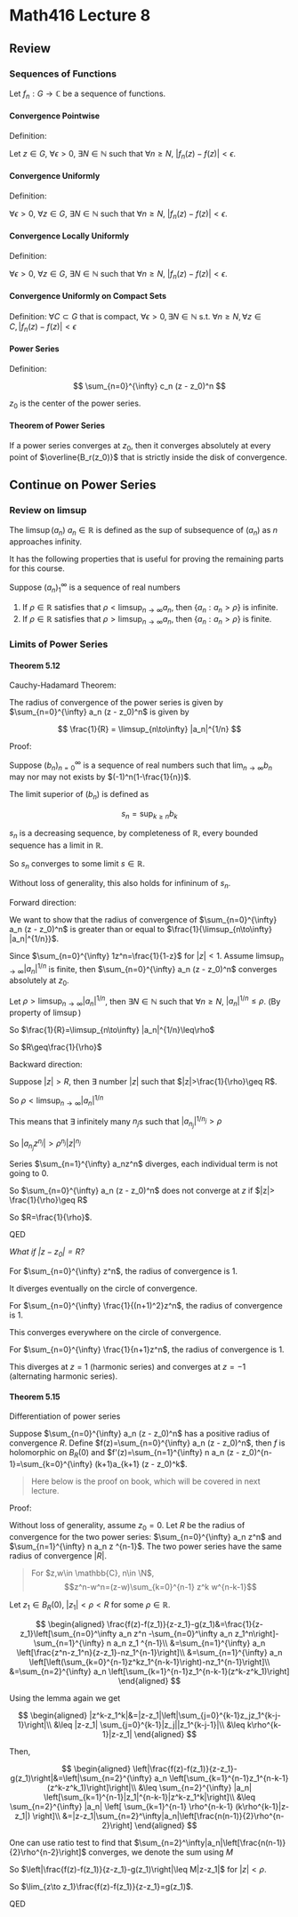 # Math416 Lecture 8

## Review

### Sequences of Functions

Let $f_n: G \to \mathbb{C}$ be a sequence of functions.

#### Convergence Pointwise

Definition:

Let $z\in G$, $\forall \epsilon > 0$, $\exists N \in \mathbb{N}$ such that $\forall n \geq N$, $|f_n(z) - f(z)| < \epsilon$.

#### Convergence Uniformly

Definition:

$\forall \epsilon > 0$, $\forall z\in G$, $\exists N \in \mathbb{N}$ such that $\forall n \geq N$, $|f_n(z) - f(z)| < \epsilon$.

#### Convergence Locally Uniformly

Definition:

$\forall \epsilon > 0$, $\forall z\in G$, $\exists N \in \mathbb{N}$ such that $\forall n \geq N$, $|f_n(z) - f(z)| < \epsilon$.

#### Convergence Uniformly on Compact Sets

Definition: $\forall C\subset G$ that is compact, $\forall \epsilon > 0, \exists N \in \mathbb{N} \text{ s.t. } \forall n \geq N, \forall z\in C, |f_n(z) - f(z)| < \epsilon$

#### Power Series

Definition:

$$
\sum_{n=0}^{\infty} c_n (z - z_0)^n
$$

$z_0$ is the center of the power series.

#### Theorem of Power Series

If a power series converges at $z_0$, then it converges absolutely at every point of $\overline{B_r(z_0)}$ that is strictly inside the disk of convergence.

## Continue on Power Series

### Review on $\limsup$

The $\limsup(a_n)$ $a_n\in\mathbb{R}$ is defined as the sup of subsequence of $(a_n)$ as $n$ approaches infinity.

It has the following properties that is useful for proving the remaining parts for this course.

Suppose $(a_n)_1^\infty$ is a sequence of real numbers

1. If $\rho\in \mathbb{R}$ satisfies that $\rho<\limsup_{n\to\infty}a_n$, then $\{a_n : a_n > \rho\}$ is infinite.
2. If $\rho\in \mathbb{R}$ satisfies that $\rho>\limsup_{n\to\infty}a_n$, then $\{a_n : a_n > \rho\}$ is finite.

### Limits of Power Series

#### Theorem 5.12

Cauchy-Hadamard Theorem:

The radius of convergence of the power series is given by $\sum_{n=0}^{\infty} a_n (z - z_0)^n$ is given by

$$
\frac{1}{R} = \limsup_{n\to\infty} |a_n|^{1/n}
$$

Proof:

Suppose $(b_n)^{\infty}_{n=0}$ is a sequence of real numbers such that $\lim_{n\to\infty} b_n$ may nor may not exists by $(-1)^n(1-\frac{1}{n})$.

The limit superior of $(b_n)$ is defined as

$$
s_n = \sup_{k\geq n} b_k
$$

$s_n$ is a decreasing sequence, by completeness of $\mathbb{R}$, every bounded sequence has a limit in $\mathbb{R}$.

So $s_n$ converges to some limit $s\in\mathbb{R}$.

Without loss of generality, this also holds for infininum of $s_n$.

Forward direction:

We want to show that the radius of convergence of $\sum_{n=0}^{\infty} a_n (z - z_0)^n$ is greater than or equal to $\frac{1}{\limsup_{n\to\infty} |a_n|^{1/n}}$.

Since $\sum_{n=0}^{\infty} 1z^n=\frac{1}{1-z}$ for $|z|<1$. Assume $\limsup_{n\to\infty} |a_n|^{1/n}$ is finite, then $\sum_{n=0}^{\infty} a_n (z - z_0)^n$ converges absolutely at $z_0$.

Let $\rho>\limsup_{n\to\infty} |a_n|^{1/n}$, then $\exists N \in \mathbb{N}$ such that $\forall n \geq N$, $|a_n|^{1/n}\leq \rho$. (By property of $\limsup$)

So $\frac{1}{R}=\limsup_{n\to\infty} |a_n|^{1/n}\leq\rho$

So $R\geq\frac{1}{\rho}$

Backward direction:

Suppose $|z|>R$, then $\exists$ number $|z|$ such that $|z|>\frac{1}{\rho}\geq R$.

So $\rho<\limsup_{n\to\infty} |a_n|^{1/n}$

This means that $\exists$ infinitely many $n_j$s such that $|a_{n_j}|^{1/n_j}>\rho$

So $|a_{n_j}z^{n_j}|>\rho^{n_j}|z|^{n_j}$

Series $\sum_{n=1}^{\infty} a_nz^n$ diverges, each individual term is not going to $0$.

So $\sum_{n=0}^{\infty} a_n (z - z_0)^n$ does not converge at $z$ if $|z|> \frac{1}{\rho}\geq R$

So $R=\frac{1}{\rho}$.

QED

_What if $|z-z_0|=R$?_

For $\sum_{n=0}^{\infty} z^n$, the radius of convergence is $1$.

It diverges eventually on the circle of convergence.

For $\sum_{n=0}^{\infty} \frac{1}{(n+1)^2}z^n$, the radius of convergence is $1$.

This converges everywhere on the circle of convergence.

For $\sum_{n=0}^{\infty} \frac{1}{n+1}z^n$, the radius of convergence is $1$.

This diverges at $z=1$ (harmonic series) and converges at $z=-1$ (alternating harmonic series).

#### Theorem 5.15

Differentiation of power series

Suppose $\sum_{n=0}^{\infty} a_n (z - z_0)^n$ has a positive radius of convergence $R$. Define $f(z)=\sum_{n=0}^{\infty} a_n (z - z_0)^n$, then $f$ is holomorphic on $B_R(0)$ and $f'(z)=\sum_{n=1}^{\infty} n a_n (z - z_0)^{n-1}=\sum_{k=0}^{\infty} (k+1)a_{k+1} (z - z_0)^k$.

> Here below is the proof on book, which will be covered in next lecture.

Proof:

Without loss of generality, assume $z_0=0$. Let $R$ be the radius of convergence for the two power series: $\sum_{n=0}^{\infty} a_n z^n$ and $\sum_{n=1}^{\infty} n a_n z ^{n-1}$. The two power series have the same radius of convergence $|R|$.

> For $z,w\in \mathbb{C}, n\in \N$, $$z^n-w^n=(z-w)\sum_{k=0}^{n-1} z^k w^{n-k-1}$$

Let $z_1\in B_R(0)$, $|z_1|<\rho<R$ for some $\rho\in\mathbb{R}$.

$$
\begin{aligned}
\frac{f(z)-f(z_1)}{z-z_1}-g(z_1)&=\frac{1}{z-z_1}\left[\sum_{n=0}^\infty a_n z^n -\sum_{n=0}^\infty a_n z_1^n\right]-\sum_{n=1}^{\infty} n a_n z_1 ^{n-1}\\
&=\sum_{n=1}^{\infty} a_n \left[\frac{z^n-z_1^n}{z-z_1}-nz_1^{n-1}\right]\\
&=\sum_{n=1}^{\infty} a_n \left[\left(\sum_{k=0}^{n-1}z^kz_1^{n-k-1}\right)-nz_1^{n-1}\right]\\
&=\sum_{n=2}^{\infty} a_n \left[\sum_{k=1}^{n-1}z_1^{n-k-1}(z^k-z^k_1)\right]
\end{aligned}
$$

Using the lemma again we get

$$
\begin{aligned}
|z^k-z_1^k|&=|z-z_1|\left|\sum_{j=0}^{k-1}z_jz_1^{k-j-1}\right|\\
&\leq |z-z_1| \sum_{j=0}^{k-1}|z_j||z_1^{k-j-1}|\\
&\leq k\rho^{k-1}|z-z_1|
\end{aligned}
$$

Then,

$$
\begin{aligned}
\left|\frac{f(z)-f(z_1)}{z-z_1}-g(z_1)\right|&=\left|\sum_{n=2}^{\infty} a_n \left[\sum_{k=1}^{n-1}z_1^{n-k-1}(z^k-z^k_1)\right]\right|\\
&\leq \sum_{n=2}^{\infty} |a_n| \left[\sum_{k=1}^{n-1}|z_1|^{n-k-1}|z^k-z_1^k|\right]\\
&\leq \sum_{n=2}^{\infty} |a_n|  \left[ \sum_{k=1}^{n-1} \rho^{n-k-1} (k\rho^{k-1}|z-z_1|) \right]\\
&=|z-z_1|\sum_{n=2}^\infty|a_n|\left[\frac{n(n-1)}{2}\rho^{n-2}\right]
\end{aligned}
$$

One can use ratio test to find that $\sum_{n=2}^\infty|a_n|\left[\frac{n(n-1)}{2}\rho^{n-2}\right]$ converges, we denote the sum using $M$

So $\left|\frac{f(z)-f(z_1)}{z-z_1}-g(z_1)\right|\leq M|z-z_1|$ for $|z|<\rho$.

So $\lim_{z\to z_1}\frac{f(z)-f(z_1)}{z-z_1}=g(z_1)$.

QED
